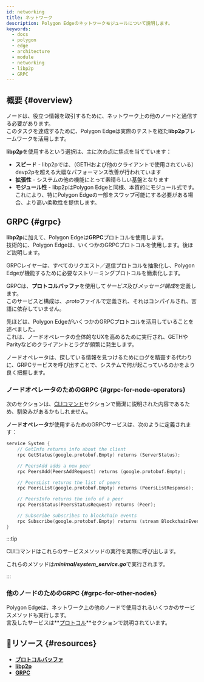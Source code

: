 ```yaml
---
id: networking
title: ネットワーク
description: Polygon Edgeのネットワークモジュールについて説明します。
keywords:
  - docs
  - polygon
  - edge
  - architecture
  - module
  - networking
  - libp2p
  - GRPC
---
```


## 概要 {#overview}

ノードは、役立つ情報を取引するために、ネットワーク上の他のノードと通信する必要があります。<br />
このタスクを達成するために、Polygon Edgeは実際のテストを経た**libp2p**フレームワークを活用します。

**libp2p**を使用するという選択は、主に次の点に焦点を当てています：
* **スピード** - libp2pでは、（GETHおよび他のクライアントで使用されている）devp2pを超える大幅なパフォーマンス改善が行われています
* **拡張性** - システムの他の機能にとって素晴らしい基盤となります
* **モジュール性** - libp2pはPolygon Edgeと同様、本質的にモジュール式です。これにより、特にPolygon Edgeの一部をスワップ可能にする必要がある場合、より高い柔軟性を提供します。

## GRPC {#grpc}

**libp2p**に加えて、Polygon Edgeは**GRPC**プロトコルを使用します。<br />
技術的に、Polygon Edgeは、いくつかのGRPCプロトコルを使用します。後ほど説明します。

GRPCレイヤーは、すべてのリクエスト／返信プロトコルを抽象化し、Polygon Edgeが機能するために必要なストリーミングプロトコルを簡素化します。

GRPCは、**プロトコルバッファ**を使用して*サービス*及び*メッセージ構成*を定義します。<br />
このサービスと構成は、*.proto*ファイルで定義され、それはコンパイルされ、言語に依存していません。

先ほどは、Polygon EdgeがいくつかのGRPCプロトコルを活用していることを述べました。<br />
これは、ノードオペレータの全体的なUXを高めるために実行され、GETHやParityなどのクライアントとラグが頻繁に発生します。

ノードオペレータは、探している情報を見つけるためにログを精査する代わりに、GRPCサービスを呼び出すことで、システムで何が起こっているのかをより良く把握します。

### ノードオペレータのためのGRPC {#grpc-for-node-operators}

次のセクションは、[CLIコマンド](/docs/edge/get-started/cli-commands)セクションで簡潔に説明された内容であるため、馴染みがあるかもしれません。

**ノードオペレータ**が使用するためのGRPCサービスは、次のように定義されます：
````go title="minimal/proto/system.proto"
service System {
    // GetInfo returns info about the client
    rpc GetStatus(google.protobuf.Empty) returns (ServerStatus);

    // PeersAdd adds a new peer
    rpc PeersAdd(PeersAddRequest) returns (google.protobuf.Empty);

    // PeersList returns the list of peers
    rpc PeersList(google.protobuf.Empty) returns (PeersListResponse);

    // PeersInfo returns the info of a peer
    rpc PeersStatus(PeersStatusRequest) returns (Peer);

    // Subscribe subscribes to blockchain events
    rpc Subscribe(google.protobuf.Empty) returns (stream BlockchainEvent);
}
````
:::tip

CLIコマンドはこれらのサービスメソッドの実行を実際に呼び出します。

これらのメソッドは***minimal/system_service.go***で実行されます。

:::

### 他のノードのためのGRPC {#grpc-for-other-nodes}

Polygon Edgeは、ネットワーク上の他のノードで使用されるいくつかのサービスメソッドも実行します。<br />
言及したサービスは**[プロトコル](docs/edge/architecture/modules/consensus)**セクションで説明されています。

## 📜リソース {#resources}
* **[プロトコルバッファ](https://developers.google.com/protocol-buffers)**
* **[libp2p](https://libp2p.io/)**
* **[GRPC](https://grpc.io/)**
